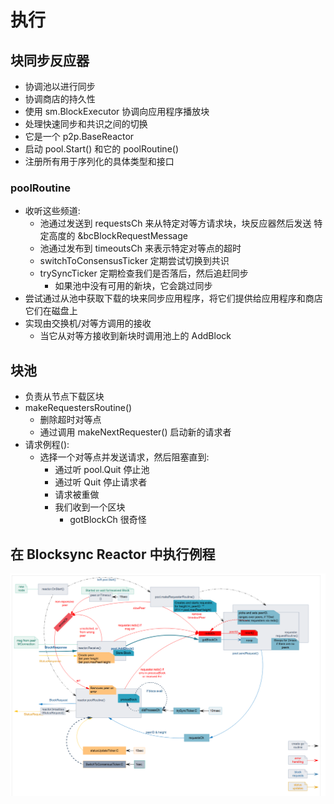 # 执行

## 块同步反应器

- 协调池以进行同步
- 协调商店的持久性
- 使用 sm.BlockExecutor 协调向应用程序播放块
- 处理快速同步和共识之间的切换
- 它是一个 p2p.BaseReactor
- 启动 pool.Start() 和它的 poolRoutine()
- 注册所有用于序列化的具体类型和接口

### poolRoutine

- 收听这些频道:
    - 池通过发送到 requestsCh 来从特定对等方请求块，块反应器然后发送
    特定高度的 &bcBlockRequestMessage
    - 池通过发布到 timeoutsCh 来表示特定对等点的超时
    - switchToConsensusTicker 定期尝试切换到共识
    - trySyncTicker 定期检查我们是否落后，然后追赶同步
        - 如果池中没有可用的新块，它会跳过同步
- 尝试通过从池中获取下载的块来同步应用程序，将它们提供给应用程序和商店
  它们在磁盘上
- 实现由交换机/对等方调用的接收
    - 当它从对等方接收到新块时调用池上的 AddBlock

## 块池

- 负责从节点下载区块
- makeRequestersRoutine()
    - 删除超时对等点
    - 通过调用 makeNextRequester() 启动新的请求者
- 请求例程():
    - 选择一个对等点并发送请求，然后阻塞直到:
        - 通过听 pool.Quit 停止池
        - 通过听 Quit 停止请求者
        - 请求被重做
        - 我们收到一个区块
            - gotBlockCh 很奇怪

## 在 Blocksync Reactor 中执行例程

![Go 例程图](img/bc-reactor-routines.png)
